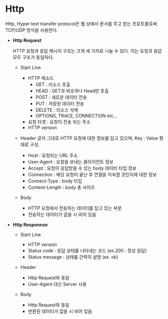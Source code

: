 # Http

Http, Hyper text transfer protocol은 웹 상에서 문서를 주고 받는 프로토콜로써 TCP/UDP 방식을 사용한다.

- **Http Request**

	HTTP 요청과 응답 메시지 구조는 크게 세 가지로 나눌 수 있다. 
	이는 요청과 응답 모두 구조가 동일하다.
	
	- Start Line 
		- HTTP 메소드
			- GET : 리소스 호출
			- HEAD : GET과 비슷하나 Head만 호출
			- POST : 새로운 데이터 전송
			- PUT : 저장된 데이터 전송
			- DELETE : 리소스 삭제
			- OPTIONS, TRACE, CONNECTION etc...
		- 요청 타겟 : 요청이 전송 되는 주소
		- HTTP version
	
	- Header
		글자 그대로 HTTP 요청에 대한 정보를 담고 있으며, Key : Value 형태로 구성.
		- Host : 요청되는 URL 주소
		- User-Agent : 요청을 보내는 클라이언트 정보
		- Accept : 요청이 응답받을 수 있는 body 데이터 타입 정보
		- Connection : 해당 요청이 끝난 후 연결을 지속할 것인지에 대한 정보
		- Connect-Type : body 타입
		- Content-Length : body 총 사이즈
	
	- Body 
		- HTTP 요청에서 전송하는 데이터를 담고 있는 부분
		- 전송하는 데이터가 없을 시 비어 있음
		
	
- **Http Responnse**
	
	- Start Line 
		- HTTP version 
		- Status code : 응답 상태를 나타내는 코드 (ex.200 : 정상 응답)
		- Status message : 상태를 간략히 설명 (ex. ok)
	
	- Header
		- Http Request와 동일 
		- User-Agent 대신 Server 사용
	
	- Body
		- Http Request와 동일
		- 반환된 데이터가 없을 시 비어 있음
	